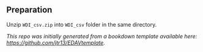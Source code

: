 ## Preparation
Unzip `WDI_csv.zip` into `WDI_csv` folder in the same directory.




*This repo was initially generated from a bookdown template available here: https://github.com/jtr13/EDAVtemplate.*	

